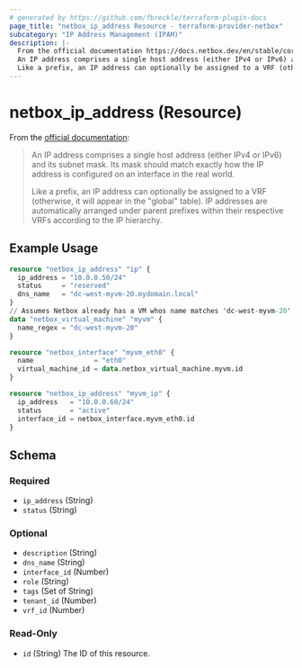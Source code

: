```yaml
---
# generated by https://github.com/fbreckle/terraform-plugin-docs
page_title: "netbox_ip_address Resource - terraform-provider-netbox"
subcategory: "IP Address Management (IPAM)"
description: |-
  From the official documentation https://docs.netbox.dev/en/stable/core-functionality/ipam/#ip-addresses:
  An IP address comprises a single host address (either IPv4 or IPv6) and its subnet mask. Its mask should match exactly how the IP address is configured on an interface in the real world.
  Like a prefix, an IP address can optionally be assigned to a VRF (otherwise, it will appear in the "global" table). IP addresses are automatically arranged under parent prefixes within their respective VRFs according to the IP hierarchy.
---
```


# netbox_ip_address (Resource)

From the [official documentation](https://docs.netbox.dev/en/stable/core-functionality/ipam/#ip-addresses):

> An IP address comprises a single host address (either IPv4 or IPv6) and its subnet mask. Its mask should match exactly how the IP address is configured on an interface in the real world.
>
> Like a prefix, an IP address can optionally be assigned to a VRF (otherwise, it will appear in the "global" table). IP addresses are automatically arranged under parent prefixes within their respective VRFs according to the IP hierarchy.

## Example Usage

```terraform
resource "netbox_ip_address" "ip" {
  ip_address = "10.0.0.50/24"
  status     = "reserved"
  dns_name   = "dc-west-myvm-20.mydomain.local"
}
// Assumes Netbox already has a VM whos name matches 'dc-west-myvm-20'
data "netbox_virtual_machine" "myvm" {
  name_regex = "dc-west-myvm-20"
}

resource "netbox_interface" "myvm_eth0" {
  name               = "eth0"
  virtual_machine_id = data.netbox_virtual_machine.myvm.id
}

resource "netbox_ip_address" "myvm_ip" {
  ip_address   = "10.0.0.60/24"
  status       = "active"
  interface_id = netbox_interface.myvm_eth0.id
}
```

<!-- schema generated by tfplugindocs -->
## Schema

### Required

- `ip_address` (String)
- `status` (String)

### Optional

- `description` (String)
- `dns_name` (String)
- `interface_id` (Number)
- `role` (String)
- `tags` (Set of String)
- `tenant_id` (Number)
- `vrf_id` (Number)

### Read-Only

- `id` (String) The ID of this resource.



